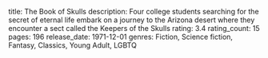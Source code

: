 title: The Book of Skulls
description: Four college students searching for the secret of eternal life embark on a journey to the Arizona desert where they encounter a sect called the Keepers of the Skulls
rating: 3.4
rating_count: 15
pages: 196
release_date: 1971-12-01
genres: Fiction, Science fiction, Fantasy, Classics, Young Adult, LGBTQ